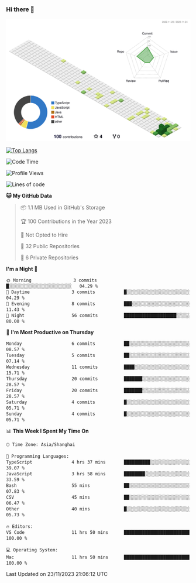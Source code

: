 ### Hi there 👋

![](./profile-3d-contrib/profile-green-animate.svg)

 

[![Top Langs](https://github-readme-stats.vercel.app/api/top-langs/?username=RunnningDogg)](https://github.com/anuraghazra/github-readme-stats)


 

<!--START_SECTION:waka-->
![Code Time](http://img.shields.io/badge/Code%20Time-9%20hrs%2042%20mins-blue)

![Profile Views](http://img.shields.io/badge/Profile%20Views-309-blue)

![Lines of code](https://img.shields.io/badge/From%20Hello%20World%20I%27ve%20Written-194.8%20thousand%20lines%20of%20code-blue)

**🐱 My GitHub Data** 

> 📦 1.1 MB Used in GitHub's Storage 
 > 
> 🏆 100 Contributions in the Year 2023
 > 
> 🚫 Not Opted to Hire
 > 
> 📜 32 Public Repositories 
 > 
> 🔑 6 Private Repositories 
 > 
**I'm a Night 🦉** 

```text
🌞 Morning                3 commits           █░░░░░░░░░░░░░░░░░░░░░░░░   04.29 % 
🌆 Daytime                3 commits           █░░░░░░░░░░░░░░░░░░░░░░░░   04.29 % 
🌃 Evening                8 commits           ███░░░░░░░░░░░░░░░░░░░░░░   11.43 % 
🌙 Night                  56 commits          ████████████████████░░░░░   80.00 % 
```
📅 **I'm Most Productive on Thursday** 

```text
Monday                   6 commits           ██░░░░░░░░░░░░░░░░░░░░░░░   08.57 % 
Tuesday                  5 commits           ██░░░░░░░░░░░░░░░░░░░░░░░   07.14 % 
Wednesday                11 commits          ████░░░░░░░░░░░░░░░░░░░░░   15.71 % 
Thursday                 20 commits          ███████░░░░░░░░░░░░░░░░░░   28.57 % 
Friday                   20 commits          ███████░░░░░░░░░░░░░░░░░░   28.57 % 
Saturday                 4 commits           █░░░░░░░░░░░░░░░░░░░░░░░░   05.71 % 
Sunday                   4 commits           █░░░░░░░░░░░░░░░░░░░░░░░░   05.71 % 
```


📊 **This Week I Spent My Time On** 

```text
🕑︎ Time Zone: Asia/Shanghai

💬 Programming Languages: 
TypeScript               4 hrs 37 mins       ██████████░░░░░░░░░░░░░░░   39.07 % 
JavaScript               3 hrs 58 mins       ████████░░░░░░░░░░░░░░░░░   33.59 % 
Bash                     55 mins             ██░░░░░░░░░░░░░░░░░░░░░░░   07.83 % 
CSV                      45 mins             ██░░░░░░░░░░░░░░░░░░░░░░░   06.47 % 
Other                    40 mins             █░░░░░░░░░░░░░░░░░░░░░░░░   05.73 % 

🔥 Editors: 
VS Code                  11 hrs 50 mins      █████████████████████████   100.00 % 

💻 Operating System: 
Mac                      11 hrs 50 mins      █████████████████████████   100.00 % 
```


 Last Updated on 23/11/2023 21:06:12 UTC
<!--END_SECTION:waka-->
